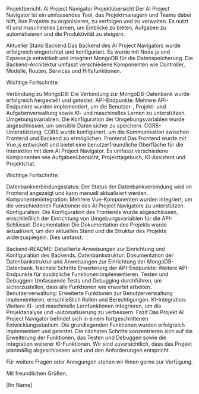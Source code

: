Projektbericht: AI Project Navigator
Projektübersicht
Der AI Project Navigator ist ein umfassendes Tool, das Projektmanagern und Teams dabei hilft, ihre Projekte zu organisieren, zu verfolgen und zu verwalten. Es nutzt KI und maschinelles Lernen, um Einblicke zu bieten, Aufgaben zu automatisieren und die Produktivität zu steigern.

Aktueller Stand
Backend
Das Backend des AI Project Navigators wurde erfolgreich eingerichtet und konfiguriert. Es wurde mit Node.js und Express.js entwickelt und integriert MongoDB für die Datenspeicherung. Die Backend-Architektur umfasst verschiedene Komponenten wie Controller, Modelle, Routen, Services und Hilfsfunktionen.

Wichtige Fortschritte:

Verbindung zu MongoDB: Die Verbindung zur MongoDB-Datenbank wurde erfolgreich hergestellt und getestet.
API-Endpunkte: Mehrere API-Endpunkte wurden implementiert, um die Benutzer-, Projekt- und Aufgabenverwaltung sowie KI- und maschinelles Lernen zu unterstützen.
Umgebungsvariablen: Die Konfiguration der Umgebungsvariablen wurde abgeschlossen, um sensible Daten sicher zu speichern.
CORS-Unterstützung: CORS wurde konfiguriert, um die Kommunikation zwischen Frontend und Backend zu ermöglichen.
Frontend
Das Frontend wurde mit Vue.js entwickelt und bietet eine benutzerfreundliche Oberfläche für die Interaktion mit dem AI Project Navigator. Es umfasst verschiedene Komponenten wie Aufgabenübersicht, Projekttagebuch, KI-Assistent und Projektchat.

Wichtige Fortschritte:

Datenbankverbindungsstatus: Der Status der Datenbankverbindung wird im Frontend angezeigt und kann manuell aktualisiert werden.
Komponentenintegration: Mehrere Vue-Komponenten wurden integriert, um die verschiedenen Funktionen des AI Project Navigators zu unterstützen.
Konfiguration: Die Konfiguration des Frontends wurde abgeschlossen, einschließlich der Einrichtung von Umgebungsvariablen für die API-Schlüssel.
Dokumentation
Die Dokumentation des Projekts wurde aktualisiert, um den aktuellen Stand und die Struktur des Projekts widerzuspiegeln. Dies umfasst:

Backend-README: Detaillierte Anweisungen zur Einrichtung und Konfiguration des Backends.
Datenbankstruktur: Dokumentation der Datenbankstruktur und Anweisungen zur Einrichtung der MongoDB-Datenbank.
Nächste Schritte
Erweiterung der API-Endpunkte: Weitere API-Endpunkte für zusätzliche Funktionen implementieren.
Testen und Debuggen: Umfassende Tests und Debugging durchführen, um sicherzustellen, dass alle Funktionen wie erwartet arbeiten.
Benutzerverwaltung: Erweiterte Funktionen zur Benutzerverwaltung implementieren, einschließlich Rollen und Berechtigungen.
KI-Integration: Weitere KI- und maschinelle Lernfunktionen integrieren, um die Projektanalyse und -automatisierung zu verbessern.
Fazit
Das Projekt AI Project Navigator befindet sich in einem fortgeschrittenen Entwicklungsstadium. Die grundlegenden Funktionen wurden erfolgreich implementiert und getestet. Die nächsten Schritte konzentrieren sich auf die Erweiterung der Funktionen, das Testen und Debuggen sowie die Integration weiterer KI-Funktionen. Wir sind zuversichtlich, dass das Projekt planmäßig abgeschlossen wird und den Anforderungen entspricht.

Für weitere Fragen oder Anregungen stehen wir Ihnen gerne zur Verfügung.

Mit freundlichen Grüßen,

[Ihr Name]